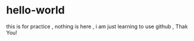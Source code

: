 # hello-world
this is for practice , nothing is here , i am just learning to use github , Thak You!
